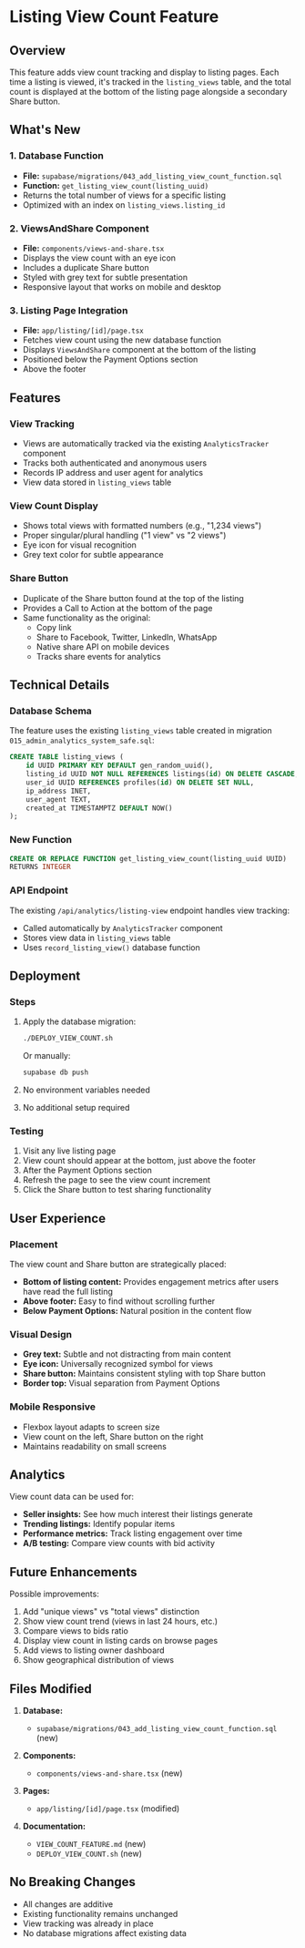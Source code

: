 # Listing View Count Feature

## Overview

This feature adds view count tracking and display to listing pages. Each time a listing is viewed, it's tracked in the `listing_views` table, and the total count is displayed at the bottom of the listing page alongside a secondary Share button.

## What's New

### 1. Database Function
- **File:** `supabase/migrations/043_add_listing_view_count_function.sql`
- **Function:** `get_listing_view_count(listing_uuid)`
- Returns the total number of views for a specific listing
- Optimized with an index on `listing_views.listing_id`

### 2. ViewsAndShare Component
- **File:** `components/views-and-share.tsx`
- Displays the view count with an eye icon
- Includes a duplicate Share button
- Styled with grey text for subtle presentation
- Responsive layout that works on mobile and desktop

### 3. Listing Page Integration
- **File:** `app/listing/[id]/page.tsx`
- Fetches view count using the new database function
- Displays `ViewsAndShare` component at the bottom of the listing
- Positioned below the Payment Options section
- Above the footer

## Features

### View Tracking
- Views are automatically tracked via the existing `AnalyticsTracker` component
- Tracks both authenticated and anonymous users
- Records IP address and user agent for analytics
- View data stored in `listing_views` table

### View Count Display
- Shows total views with formatted numbers (e.g., "1,234 views")
- Proper singular/plural handling ("1 view" vs "2 views")
- Eye icon for visual recognition
- Grey text color for subtle appearance

### Share Button
- Duplicate of the Share button found at the top of the listing
- Provides a Call to Action at the bottom of the page
- Same functionality as the original:
  - Copy link
  - Share to Facebook, Twitter, LinkedIn, WhatsApp
  - Native share API on mobile devices
  - Tracks share events for analytics

## Technical Details

### Database Schema
The feature uses the existing `listing_views` table created in migration `015_admin_analytics_system_safe.sql`:

```sql
CREATE TABLE listing_views (
    id UUID PRIMARY KEY DEFAULT gen_random_uuid(),
    listing_id UUID NOT NULL REFERENCES listings(id) ON DELETE CASCADE,
    user_id UUID REFERENCES profiles(id) ON DELETE SET NULL,
    ip_address INET,
    user_agent TEXT,
    created_at TIMESTAMPTZ DEFAULT NOW()
);
```

### New Function
```sql
CREATE OR REPLACE FUNCTION get_listing_view_count(listing_uuid UUID)
RETURNS INTEGER
```

### API Endpoint
The existing `/api/analytics/listing-view` endpoint handles view tracking:
- Called automatically by `AnalyticsTracker` component
- Stores view data in `listing_views` table
- Uses `record_listing_view()` database function

## Deployment

### Steps
1. Apply the database migration:
   ```bash
   ./DEPLOY_VIEW_COUNT.sh
   ```
   Or manually:
   ```bash
   supabase db push
   ```

2. No environment variables needed
3. No additional setup required

### Testing
1. Visit any live listing page
2. View count should appear at the bottom, just above the footer
3. After the Payment Options section
4. Refresh the page to see the view count increment
5. Click the Share button to test sharing functionality

## User Experience

### Placement
The view count and Share button are strategically placed:
- **Bottom of listing content:** Provides engagement metrics after users have read the full listing
- **Above footer:** Easy to find without scrolling further
- **Below Payment Options:** Natural position in the content flow

### Visual Design
- **Grey text:** Subtle and not distracting from main content
- **Eye icon:** Universally recognized symbol for views
- **Share button:** Maintains consistent styling with top Share button
- **Border top:** Visual separation from Payment Options

### Mobile Responsive
- Flexbox layout adapts to screen size
- View count on the left, Share button on the right
- Maintains readability on small screens

## Analytics

View count data can be used for:
- **Seller insights:** See how much interest their listings generate
- **Trending listings:** Identify popular items
- **Performance metrics:** Track listing engagement over time
- **A/B testing:** Compare view counts with bid activity

## Future Enhancements

Possible improvements:
1. Add "unique views" vs "total views" distinction
2. Show view count trend (views in last 24 hours, etc.)
3. Compare views to bids ratio
4. Display view count in listing cards on browse pages
5. Add views to listing owner dashboard
6. Show geographical distribution of views

## Files Modified

1. **Database:**
   - `supabase/migrations/043_add_listing_view_count_function.sql` (new)

2. **Components:**
   - `components/views-and-share.tsx` (new)

3. **Pages:**
   - `app/listing/[id]/page.tsx` (modified)

4. **Documentation:**
   - `VIEW_COUNT_FEATURE.md` (new)
   - `DEPLOY_VIEW_COUNT.sh` (new)

## No Breaking Changes

- All changes are additive
- Existing functionality remains unchanged
- View tracking was already in place
- No database migrations affect existing data

